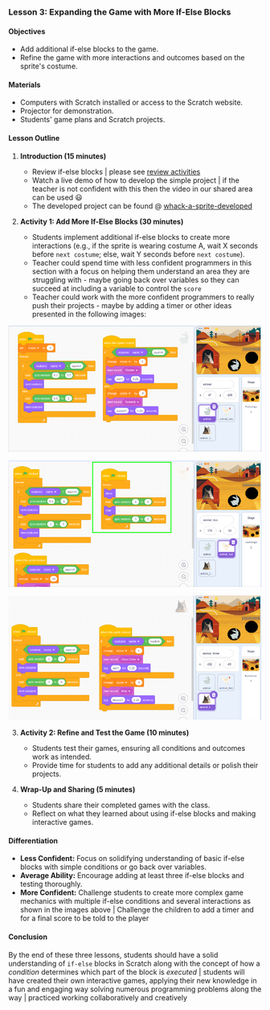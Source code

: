 ### Lesson 3: Expanding the Game with More If-Else Blocks

#### Objectives
- Add additional if-else blocks to the game.
- Refine the game with more interactions and outcomes based on the sprite's costume.

#### Materials
- Computers with Scratch installed or access to the Scratch website.
- Projector for demonstration.
- Students' game plans and Scratch projects.

#### Lesson Outline
1. **Introduction (15 minutes)**
   - Review if-else blocks | please see [review activities](review-3.md)
   - Watch a live demo of how to develop the simple project | if the teacher is not confident with this then the video in our shared area can be used 😃
   - The developed project can be found @ [whack-a-sprite-developed](https://scratch.mit.edu/projects/1040792890)

2. **Activity 1: Add More If-Else Blocks (30 minutes)**
   - Students implement additional if-else blocks to create more interactions (e.g., if the sprite is wearing costume A, wait X seconds before `next costume`; else, wait Y seconds before `next costume`).
   - Teacher could spend time with less confident programmers in this section with a focus on helping them understand an area they are struggling with - maybe going back over variables so they can succeed at including a variable to control the `score`
   - Teacher could work with the more confident programmers to really push their projects - maybe by adding a timer or other ideas presented in the following images:

![extend1](images/2.png)

![extend2](images/3.png)

![extend3](images/4.png)

3. **Activity 2: Refine and Test the Game (10 minutes)**
   - Students test their games, ensuring all conditions and outcomes work as intended.
   - Provide time for students to add any additional details or polish their projects.

4. **Wrap-Up and Sharing (5 minutes)**
   - Students share their completed games with the class.
   - Reflect on what they learned about using if-else blocks and making interactive games.

#### Differentiation
- **Less Confident:** Focus on solidifying understanding of basic if-else blocks with simple conditions or go back over variables.
- **Average Ability:** Encourage adding at least three if-else blocks and testing thoroughly.
- **More Confident:** Challenge students to create more complex game mechanics with multiple if-else conditions and several interactions as shown in the images above | Challenge the children to add a timer and for a final score to be told to the player

#### Conclusion

By the end of these three lessons, students should have a solid understanding of `if-else` blocks in Scratch along with the concept of how a *condition* determines which part of the block is *executed* | students will have created their own interactive games, applying their new knowledge in a fun and engaging way solving numerous programming problems along the way | practiced working collaboratively and creatively
